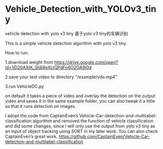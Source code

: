 # Vehicle_Detection_with_YOLOv3_tiny
vehicle detection with yolo v3 tiny
基于yolo v3 tiny的车辆识别

This is a simple vehicle detection algorithm with yolo v3 tiny.

How to run:

1.download weight from 
https://drive.google.com/open?id=1lD20AXtK_Sti68eXctQPdFo6O2OA9I0d

2.save your test video to directory "/example/vdo.mp4"

3.run VehicleDC.py


on default it takes a piece of video and overlay the detection on the output video and saves it in the same example folder, you can also tweak it a little so that it runs detection on images.


I adopt the code from CaptainEven’s Vehicle-Car-detection-and-multilabel-classification algorithm and removed the function of vehicle classification and did some changes, since I will only use the output from yolo v3 tiny as an input of object tracking using SORT in my later work. You can also check CaptainEven’s great work.
https://github.com/CaptainEven/Vehicle-Car-detection-and-multilabel-classification
